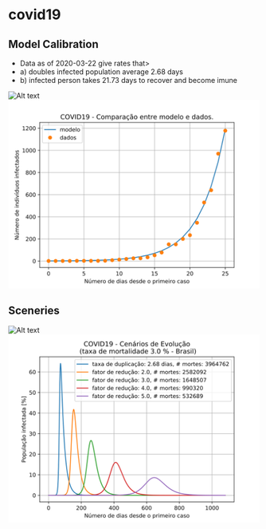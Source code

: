 # covid19


## Model Calibration

- Data as of 2020-03-22 give rates that>
 - a) doubles infected population average 2.68 days
 - b) infected person takes 21.73 days to recover and become imune

![Alt text](Calibration)
<img src="./analysis/model-data-comparison.svg">

## Sceneries

![Alt text](Sceneries)
<img src="./analysis/sceneries.svg">
